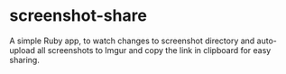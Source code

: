 screenshot-share
================

A simple Ruby app, to watch changes to screenshot directory and auto-upload all screenshots to Imgur and copy the link in clipboard for easy sharing.